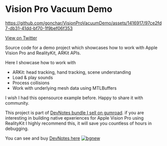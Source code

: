 # Vision Pro Vacuum Demo

https://github.com/gonchar/VisionProVacuumDemo/assets/1416917/97ce2fd7-db31-41dd-bf70-1f9bef06f353

[View on Twitter](https://twitter.com/the_gonchar/status/1756441654507008079)

Source code for a demo project which showcases how to work with Apple Vision Pro and RealityKit, ARKit APIs.

Here I showcase how to work with 
* ARKit: head tracking, hand tracking, scene understanding
* Load & play sounds
* Process collisions
* Work with underlying mesh data using MTLBuffers

I wish I had this opensource example before. Happy to share it with community.

This project is part of [DevNotes bundle I sell on gumroad](https://sgonchar.gumroad.com/l/realitykit-visionos). if you are interesting in building native epxeriences for Apple Vision Pro using RealityKit I highly recommend this, it will save you countless of hours in debugging.

You can see and buy [DevNotes here](https://sgonchar.gumroad.com/l/realitykit-visionos)
[![bgnew](https://github.com/gonchar/VisionProVacuumDemo/assets/1416917/84add195-ad9d-4925-a014-5f14b309cdac)](https://sgonchar.gumroad.com/l/realitykit-visionos)
